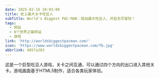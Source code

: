 ```yaml
---
date: 2025-02-16 18:03:08
title: 史上最大关卡吃豆人
subTitle: World's Biggest PAC-MAN：挑战最大吃豆人，开启无尽冒险！
tags:
  - 网站
  - 8个世界之最网站
  - 游戏
link: 'http://worldsbiggestpacman.com/'
icon: 'https://www.worldsbiggestpacman.com/fb.jpg'
abbrlink: 4057a203
---
```


这是一个巨型吃豆人游戏，关卡之间互通，可以通过四个方向的出口进入其他关卡。游戏画面基于HTML5制作，适合各类玩家体验。
